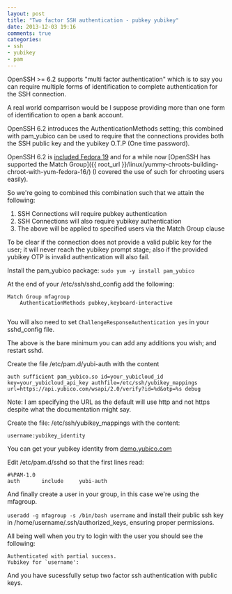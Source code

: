 ```yaml
---
layout: post
title: "Two factor SSH authentication - pubkey yubikey"
date: 2013-12-03 19:16
comments: true
categories:
- ssh
- yubikey
- pam
---
```


OpenSSH >= 6.2 supports "multi factor authentication" which is to say you can require multiple forms of identification to complete authentication for the SSH connection.

A real world comparrison would be I suppose providing more than one form of identification to open a bank account.

OpenSSH 6.2 introduces the AuthenticationMethods setting; this combined with pam_yubico can be used to require that the connections provides both the SSH public key and the yubikey O.T.P (One time password).

OpenSSH 6.2 is [included Fedora 19](http://danwalsh.livejournal.com/65054.html) and for a while now [OpenSSH has supported the Match Group]({{ root_url }}/linux/yummy-chroots-building-chroot-with-yum-fedora-16/) (I covered the use of such for chrooting users easily).

So we're going to combined this combination such that we attain the following:

1. SSH Connections will require pubkey authentication
2. SSH Connections will also require yubikey authentication
3. The above will be applied to specified users via the Match Group clause

To be clear if the connection does not provide a valid public key for the user; it will never reach the yubikey prompt stage; also if the provided yubikey OTP is invalid authentication will also fail.

Install the pam_yubico package: `sudo yum -y install pam_yubico`

At the end of your /etc/ssh/sshd_config add the following:

```
Match Group mfagroup
    AuthenticationMethods pubkey,keyboard-interactive
    
```

You will also need to set `ChallengeResponseAuthentication yes` in your sshd_config file.

The above is the bare minimum you can add any additions you wish; and restart sshd.

Create the file /etc/pam.d/yubi-auth with the content

```
auth sufficient pam_yubico.so id=your_yubicloud_id key=your_yubicloud_api_key authfile=/etc/ssh/yubikey_mappings url=https://api.yubico.com/wsapi/2.0/verify?id=%d&otp=%s debug
```

Note: I am specifying the URL as the default will use http and not https despite what the documentation might say.

Create the file: /etc/ssh/yubikey_mappings with the content:

```
username:yubikey_identity
```

You can get your yubikey identity from [demo.yubico.com](http://demo.yubico.com)

Edit /etc/pam.d/sshd so that the first lines read:

```
#%PAM-1.0
auth       include     yubi-auth
```

And finally create a user in your group, in this case we're using the mfagroup.

`useradd -g mfagroup -s /bin/bash username` and install their public ssh key in /home/username/.ssh/authorized_keys, ensuring proper permissions.

All being well when you try to login with the user you should see the following:

```
Authenticated with partial success.
Yubikey for `username': 
```

And you have sucessfully setup two factor ssh authentication with public keys.


